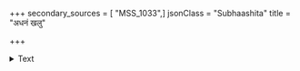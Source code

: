 +++
secondary_sources = [ "MSS_1033",]
jsonClass = "Subhaashita"
title = "अधनं खलु"

+++

<details><summary>Text</summary>

अधनं खलु जीवधनं धनमर्धधनं महद्धनं धान्यम्।  
अतिधनमेतत् सुन्दरि विद्या च तपश्च कीर्तिश्च॥
</details>
